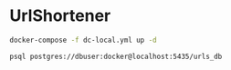 # UrlShortener

~~~bash
docker-compose -f dc-local.yml up -d

psql postgres://dbuser:docker@localhost:5435/urls_db
~~~

